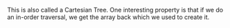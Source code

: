This is also called a Cartesian Tree. One interesting property is that if we do an in-order traversal, we get the array back which we used to create it.